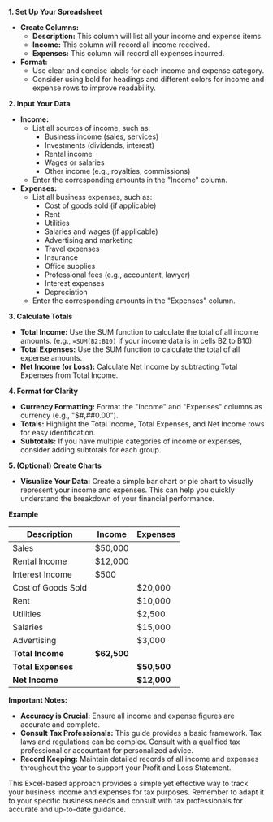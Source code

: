 **1. Set Up Your Spreadsheet**

* **Create Columns:**
  * **Description:** This column will list all your income and expense items.
  * **Income:** This column will record all income received.
  * **Expenses:** This column will record all expenses incurred.
* **Format:**
  * Use clear and concise labels for each income and expense category.
  * Consider using bold for headings and different colors for income and expense rows to improve readability.

**2. Input Your Data**

* **Income:**
  * List all sources of income, such as:
    * Business income (sales, services)
    * Investments (dividends, interest)
    * Rental income
    * Wages or salaries
    * Other income (e.g., royalties, commissions)
  * Enter the corresponding amounts in the "Income" column.
* **Expenses:**
  * List all business expenses, such as:
    * Cost of goods sold (if applicable)
    * Rent
    * Utilities
    * Salaries and wages (if applicable)
    * Advertising and marketing
    * Travel expenses
    * Insurance
    * Office supplies
    * Professional fees (e.g., accountant, lawyer)
    * Interest expenses
    * Depreciation
  * Enter the corresponding amounts in the "Expenses" column.

**3. Calculate Totals**

* **Total Income:** Use the SUM function to calculate the total of all income amounts. (e.g., `=SUM(B2:B10)` if your income data is in cells B2 to B10)
* **Total Expenses:** Use the SUM function to calculate the total of all expense amounts.
* **Net Income (or Loss):** Calculate Net Income by subtracting Total Expenses from Total Income.

**4. Format for Clarity**

* **Currency Formatting:** Format the "Income" and "Expenses" columns as currency (e.g., "$#,##0.00").
* **Totals:** Highlight the Total Income, Total Expenses, and Net Income rows for easy identification.
* **Subtotals:** If you have multiple categories of income or expenses, consider adding subtotals for each group.

**5. (Optional) Create Charts**

* **Visualize Your Data:** Create a simple bar chart or pie chart to visually represent your income and expenses. This can help you quickly understand the breakdown of your financial performance.

**Example**

| Description | Income | Expenses |
|---|---|---|
| Sales | $50,000 |  |
| Rental Income | $12,000 |  |
| Interest Income | $500 |  |
| Cost of Goods Sold |  | $20,000 |
| Rent |  | $10,000 |
| Utilities |  | $2,500 |
| Salaries |  | $15,000 |
| Advertising |  | $3,000 |
| **Total Income** | **$62,500** |  |
| **Total Expenses** |  | **$50,500** |
| **Net Income** |  | **$12,000** |

**Important Notes:**

* **Accuracy is Crucial:** Ensure all income and expense figures are accurate and complete.
* **Consult Tax Professionals:** This guide provides a basic framework. Tax laws and regulations can be complex. Consult with a qualified tax professional or accountant for personalized advice.
* **Record Keeping:** Maintain detailed records of all income and expenses throughout the year to support your Profit and Loss Statement.

This Excel-based approach provides a simple yet effective way to track your business income and expenses for tax purposes. Remember to adapt it to your specific business needs and consult with tax professionals for accurate and up-to-date guidance.
